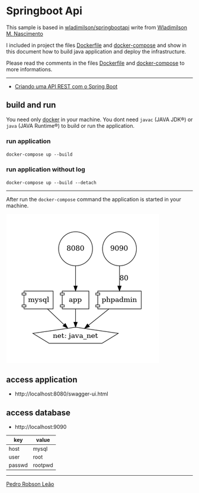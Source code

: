 # Springboot Api

This sample is based in [wladimilson/springbootapi](https://github.com/wladimilson/springbootapi) write from [Wladimilson M. Nascimento](https://www.treinaweb.com.br/blog/autor/wladimilson-m-nascimento)

I included in project the files [Dockerfile](Dockerfile) and [docker-compose](docker-compose.yml) and show in this document how to build java application and deploy the infrastructure.

Please read the comments in the files [Dockerfile](Dockerfile) and [docker-compose](docker-compose.yml) to more informations. 

---

* [Criando uma API REST com o Spring Boot](https://www.treinaweb.com.br/blog/criando-uma-api-rest-com-o-spring-boot)

## build and run
You need only [docker](https://docs.docker.com/get-docker/)  in your machine.
You dont need `javac` (JAVA JDK®) or `java` (JAVA Runtime®) to build or run the application.
### run application
`docker-compose up --build`
### run application without log
`docker-compose up --build --detach`

---

After run the `docker-compose` command the application is started in your machine.

![stack](./img/docker-compose.png)

## access application
* http://localhost:8080/swagger-ui.html
## access database
* http://localhost:9090

|key|value|
|---|-----|
|host|mysql|
|user|root|
|passwd|rootpwd|

---
[Pedro Robson Leão](mailto:pedro.leao@gmail.com)